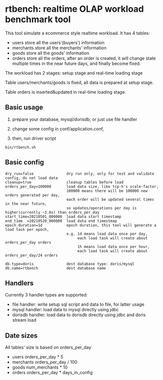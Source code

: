 # rtbench: realtime OLAP workload benchmark tool

This tool simulate a ecommerce style realtime workload. It has 4 tables:

* users store all the users'(buyers') information
* merchants store all the merchants' information
* goods store all the goods' information
* orders store all the orders, after an order is created, it will change state multiple times in the near future days, and finally become fixed.

The workload has 2 stages: setup stage and real-time loading stage

Table users/merchants/goods is fixed, all data is prepared at setup stage.

Table orders is inserted&updated in real-time loading stage.

## Basic usage

1. prepare your database, mysql/dorisdb, or just use file handler

2. change some config in conf/application.conf,

3. then, run driver script

```
bin/rtbench.sh

```

## Basic config

```
dry_run=false               dry run only, only for test and validate config, do not load data
cleanup=true                cleanup tables before load
orders_per_day=100000       load data size, like tcp-h's scale-factor,
                            100000 means there will be 100000 new orders generated per day,
                            each order will be updated several times in the near future,
                            so updates/operations per day is higher(currently ~3.6x) than orders_per_day
start_time=20210501_000000  load data start timestamp
end_time  =20210520_000000  load data end timestmap
epoch_duration=1d           epoch duration, this tool will generate a load task per epoch,
                            e.g. 1d means load data once per day,
                                 each load task will create about orders_per_day orders
                                 1h means load data once per hour,
                                 each load task will create about orders_per_day/24 orders

db.type=doris               dest database type: doris/mysql
db.name=rtbench             dest database name
```


## Handlers

Currently 3 handler types are supported:

* file handler: write setup sql script and data to file, for latter usage
* mysql handler: load data to mysql directly using jdbc
* dorisdb handler: load data to dorisdb directly using jdbc and doris stream load


## Date sizes

All tables' size is based on orders_per_day

* users     orders_per_day * 5
* merchants orders_per_day / 100
* goods     num_merchants * 10
* orders    orders_per_day * days_in_config


